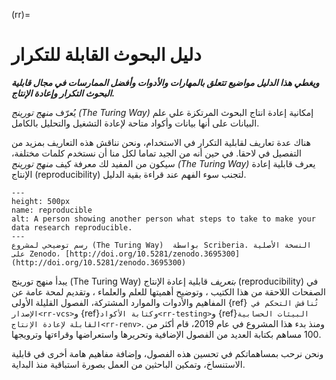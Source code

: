 (rr)=
# دليل البحوث القابلة للتكرار

***ويغطي هذا الدليل مواضيع تتعلق بالمهارات والأدوات وأفضل الممارسات في مجال قابلية البحوث التكرار وإعادة الإنتاج.***

يُعرّف _منهج تورينج  (The Turing Way)_  إمكانية إعادة انتاج البحوث المرتكزة علي علم البيانات على أنها بيانات وأكواد متاحة لإعادة التشغيل والتحليل بالكامل.

هناك عدة تعاريف لقابلية التكرار في الاستخدام، ونحن نناقش هذه التعاريف بمزيد من التفصيل في لاحقا. في حين أنه من الجيد تماما لكل منا أن نستخدم كلمات مختلفة، سيكون من المفيد لك معرفة كيف _منهج تورينج  (The Turing Way)_ يعرف قابلية إعادة الإنتاج (reproducibility)  لتجنب سوء الفهم عند قراءة بقية الدليل.


```{figure} ../figures/reproducibility.jpg
---
height: 500px
name: reproducible
alt: A person showing another person what steps to take to make your data research reproducible.
---
رسم توضيحي لمشروع (The Turing Way)  بواسطة Scriberia. النسخة الأصلية على Zenodo، [http://doi.org/10.5281/zenodo.3695300](http://doi.org/10.5281/zenodo.3695300)
```

يبدأ منهج تورينج  (The Turing Way) _بتعريف_  قابلية إعادة الإنتاج (reproducibility) في الصفحات اللاحقة من هذا الكتيب ، وتوضيح أهميتها للعلم والعلماء ، وتقديم لمحة عامة عن المفاهيم والأدوات والموارد المشتركة، الفصول القليلة الأولى {ref}` تُناقش التحكم في الإصدار<rr-vcs>`و {ref}`وكتابة الأكواد<rr-testing>`و {ref}`البيئات الحسابية القابلة لإعادة الإنتاج<rr-renv>`. ومنذ بدء هذا المشروع في عام 2019، قام أكثر من 100 مساهم بكتابة العديد من الفصول الإضافية وتحريرها واستعراضها وقراءتها وترويجها.

ونحن نرحب بمساهماتكم في تحسين هذه الفصول، وإضافة مفاهيم هامة أخرى في قابلية الاستنساخ، وتمكين الباحثين من العمل بصورة استباقية منذ البداية.
